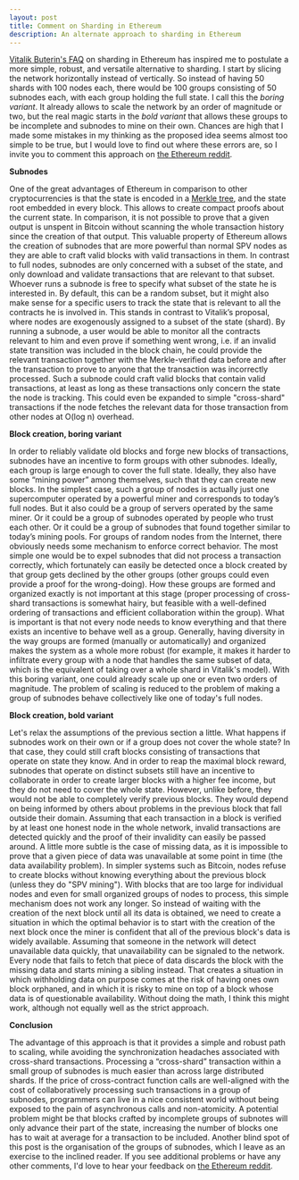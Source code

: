 ```yaml
---
layout: post
title: Comment on Sharding in Ethereum
description: An alternate approach to sharding in Ethereum
---
```

<a href="https://github.com/ethereum/wiki/wiki/Sharding-FAQ">Vitalik Buterin's FAQ</a> on sharding in Ethereum has inspired me to postulate a more simple, robust, and versatile alternative to sharding. I start by slicing the network horizontally instead of vertically. So instead of having 50 shards with 100 nodes each, there would be 100 groups consisting of 50 subnodes each, with each group holding the full state. I call this the *boring variant*. It already allows to scale the network by an order of magnitude or two, but the real magic starts in the *bold variant* that allows these groups to be incomplete and subnodes to mine on their own. Chances are high that I made some mistakes in my thinking as the proposed idea seems almost too simple to be true, but I would love to find out where these errors are, so I invite you to comment this approach on <a href="https://www.reddit.com/r/ethereum/comments/5fs0fz/comment_on_sharding/">the Ethereum reddit</a>.

**Subnodes**

One of the great advantages of Ethereum in comparison to other cryptocurrencies is that the state is encoded in a <a href="https://blog.ethereum.org/2015/11/15/merkling-in-ethereum/">Merkle tree</a>, and the state root embedded in every block. This allows to create compact proofs about the current state. In comparison, it is not possible to prove that a given output is unspent in Bitcoin without scanning the whole transaction history since the creation of that output. This valuable property of Ethereum allows the creation of subnodes that are more powerful than normal SPV nodes as they are able to craft valid blocks with valid transactions in them. In contrast to full nodes, subnodes are only concerned with a subset of the state, and only download and validate transactions that are relevant to that subset. Whoever runs a subnode is free to specify what subset of the state he is interested in. By default, this can be a random subset, but it might also make sense for a specific users to track the state that is relevant to all the contracts he is involved in. This stands in contrast to Vitalik’s proposal, where nodes are exogenously assigned to a subset of the state (shard). By running a subnode, a user would be able to monitor all the contracts relevant to him and even prove if something went wrong, i.e. if an invalid state transition was included in the block chain, he could provide the relevant transaction together with the Merkle-verified data before and after the transaction to prove to anyone that the transaction was incorrectly processed. Such a subnode could craft valid blocks that contain valid transactions, at least as long as these transactions only concern the state the node is tracking. This could even be expanded to simple "cross-shard" transactions if the node fetches the relevant data for those transaction from other nodes at O(log n) overhead.

**Block creation, boring variant**

In order to reliably validate old blocks and forge new blocks of transactions, subnodes have an incentive to form groups with other subnodes. Ideally, each group is large enough to cover the full state. Ideally, they also have some “mining power” among themselves, such that they can create new blocks. In the simplest case, such a group of nodes is actually just one supercomputer operated by a powerful miner and corresponds to today’s full nodes. But it also could be a group of servers operated by the same miner. Or it could be a group of subnodes operated by people who trust each other. Or it could be a group of subnodes that found together similar to today’s mining pools. For groups of random nodes from the Internet, there obviously needs some mechanism to enforce correct behavior. The most simple one would be to expel subnodes that did not process a transaction correctly, which fortunately can easily be detected once a block created by that group gets declined by the other groups (other groups could even provide a proof for the wrong-doing). How these groups are formed and organized exactly is not important at this stage (proper processing of cross-shard transactions is somewhat hairy, but feasible with a well-defined ordering of transactions and efficient collaboration within the group). What is important is that not every node needs to know everything and that there exists an incentive to behave well as a group. Generally, having diversity in the way groups are formed (manually or automatically) and organized makes the system as a whole more robust (for example, it makes it harder to infiltrate every group with a node that handles the same subset of data, which is the equivalent of taking over a whole shard in Vitalik's model). With this boring variant, one could already scale up one or even two orders of magnitude. The problem of scaling is reduced to the problem of making a group of subnodes behave collectively like one of today's full nodes.

**Block creation, bold variant**

Let's relax the assumptions of the previous section a little. What happens if subnodes work on their own or if a group does not cover the whole state? In that case, they could still craft blocks consisting of transactions that operate on state they know. And in order to reap the maximal block reward, subnodes that operate on distinct subsets still have an incentive to collaborate in order to create larger blocks with a higher fee income, but they do not need to cover the whole state. However, unlike before, they would not be able to completely verify previous blocks. They would depend on being informed by others about problems in the previous block that fall outside their domain. Assuming that each transaction in a block is verified by at least one honest node in the whole network, invalid transactions are detected quickly and the proof of their invalidity can easily be passed around. A little more subtle is the case of missing data, as it is impossible to prove that a given piece of data was unavailable at some point in time (the data availability problem). In simpler systems such as Bitcoin, nodes refuse to create blocks without knowing everything about the previous block (unless they do "SPV mining"). With blocks that are too large for individual nodes and even for small organized groups of nodes to process, this simple mechanism does not work any longer. So instead of waiting with the creation of the next block until all its data is obtained, we need to create a situation in which the optimal behavior is to start with the creation of the next block once the miner is confident that all of the previous block's data is widely available. Assuming that someone in the network will detect unavailable data quickly, that unavailability can be signaled to the network. Every node that fails to fetch that piece of data discards the block with the missing data and starts mining a sibling instead. That creates a situation in which withholding data on purpose comes at the risk of having ones own block orphaned, and in which it is risky to mine on top of a block whose data is of questionable availability. Without doing the math, I think this might work, although not equally well as the strict approach.

**Conclusion**

The advantage of this approach is that it provides a simple and robust path to scaling, while avoiding the synchronization headaches associated with cross-shard transactions. Processing a “cross-shard” transaction within a small group of subnodes is much easier than across large distributed shards. If the price of cross-contract function calls are well-aligned with the cost of collaboratively processing such transactions in a group of subnodes, programmers can live in a nice consistent world without being exposed to the pain of asynchronous calls and non-atomicity. A potential problem might be that blocks crafted by incomplete groups of subnotes will only advance their part of the state, increasing the number of blocks one has to wait at average for a transaction to be included. Another blind spot of this post is the organisation of the groups of subnodes, which I leave as an exercise to the inclined reader. If you see additional problems or have any other comments, I'd love to hear your feedback on <a href="https://www.reddit.com/r/ethereum/comments/5fs0fz/comment_on_sharding/">the Ethereum reddit</a>.
